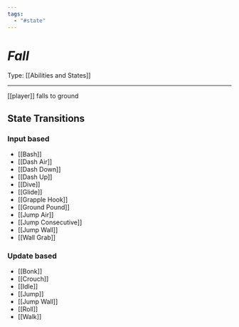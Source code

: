 ```yaml
---
tags:
  - "#state"
---
```

# _Fall_

Type: [[Abilities and States]]

----

[[player]] falls to ground

## State Transitions

### Input based

* [[Bash]]
* [[Dash Air]]
* [[Dash Down]]
* [[Dash Up]]
* [[Dive]]
* [[Glide]]
* [[Grapple Hook]]
* [[Ground Pound]]
* [[Jump Air]]
* [[Jump Consecutive]]
* [[Jump Wall]]
* [[Wall Grab]]

### Update based

* [[Bonk]]
* [[Crouch]]
* [[Idle]]
* [[Jump]]
* [[Jump Wall]]
* [[Roll]]
* [[Walk]]